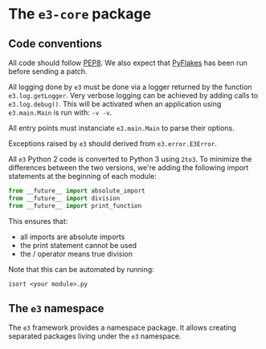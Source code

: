 The `e3-core` package
=====================

Code conventions
----------------

All code should follow [PEP8](https://www.python.org/dev/peps/pep-0008/).
We also expect that [PyFlakes](https://pypi.python.org/pypi/pyflakes) has been
run before sending a patch.

All logging done by `e3` must be done via a logger returned by the function
`e3.log.getLogger`. Very verbose logging can be achieved by adding calls to
`e3.log.debug()`. This will be activated when an application using
`e3.main.Main` is run with: `-v -v`.

All entry points must instanciate `e3.main.Main` to parse their options.

Exceptions raised by `e3` should derived from `e3.error.E3Error`.

All `e3` Python 2 code is converted to Python 3 using `2to3`. To minimize
the differences between the two versions, we're adding the following
import statements at the beginning of each module:

```python
from __future__ import absolute_import
from __future__ import division
from __future__ import print_function
```

This ensures that:

 * all imports are absolute imports
 * the print statement cannot be used
 * the / operator means true division

Note that this can be automated by running:

`isort <your module>.py`

The `e3` namespace
------------------

The `e3` framework provides a namespace package. It allows creating
separated packages living under the `e3` namespace.

Such a package must:

   * define an `e3/__init__.py` file containing **only**:

     ```python
     __import__('pkg_resources').declare_namespace(__name__)
     ```

   * set to `e3` the value of the *namespace package* argument
     of the setup() function of its ``setup.py`` (see [setup.py](setup.py)).

See [setuptools namespace-packages doc][1] for more info.

[1]: http://pythonhosted.org/setuptools/setuptools.html#namespace-packages

Plugin system
-------------

`e3` uses a plugin system based on
[stevedore][https://github.com/openstack/stevedore] built on top of setuptools
entry points. `e3-core` is meant to be as small as possible and extented with
plugins.

To add a new feature based on plugins, first define a base class with
[abc (Abstract Base Classes)][https://docs.python.org/2/library/abc.html] that
will implement the plugin interface. Other packages can then create plugin by
deriving the base class (the interface) and referencing the entry point in its
``setup.py``. `e3-core` can then use the plugin via `stevedore`. See the
[plugin system documentation](docs/plugin.rst).

Testing
-------

requires: [tox](https://pypi.python.org/pypi/tox)
If not already installed, install it via:

```bash
pip install tox
```

In order to run the public testsuite of `e3-core` and check that there
is no error when generating the documentation, do:

```bash
tox
```

The doc is generated in ``.tox/docs/html``.

To verify that the `e3-core` package is PEP8 compliant and that no error is
reported by PyFlakes, do:

```bash
tox -e checkstyle
```

You can also verify the experimental support of Python 3 by running:

```bash
tox -e py34
```

Coverage
--------

The code needs to be covered as much as possible. We're aiming for 100%
coverage. If something cannot be tested on a platform add `no cover`
instruction in the code. This should be done for all platform specific code or for
defensive code that should never be executed. See the file `tests/coverage_<platform>.rc` for patterns to use in order to exclude some line from the coverage report.

